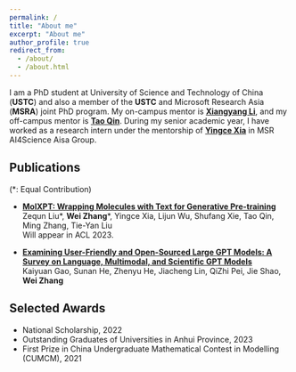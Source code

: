 ```yaml
---
permalink: /
title: "About me"
excerpt: "About me"
author_profile: true
redirect_from: 
  - /about/
  - /about.html
---
```


I am a PhD student at University of Science and Technology of China (**USTC**) and also a member of the **USTC** and Microsoft Research Asia (**MSRA**) joint PhD program. My on-campus mentor is [**Xiangyang Li**](http://staff.ustc.edu.cn/~xiangyangli), and my off-campus mentor is [**Tao Qin**](https://www.microsoft.com/en-us/research/people/taoqin). During my senior academic year, I have worked as a research intern under the mentorship of [**Yingce Xia**](https://www.microsoft.com/en-us/research/people/yinxia/) in MSR AI4Science Aisa Group.

Publications
------
(*: Equal Contribution)

- [**MolXPT: Wrapping Molecules with Text for Generative Pre-training**](https://arxiv.org/pdf/2305.10688.pdf)<br>
  Zequn Liu\*, **Wei Zhang**\*, Yingce Xia, Lijun Wu, Shufang Xie, Tao Qin, Ming Zhang, Tie-Yan Liu<br>
  Will appear in ACL 2023.

- [**Examining User-Friendly and Open-Sourced Large GPT Models: A Survey on Language, Multimodal, and Scientific GPT Models**](https://arxiv.org/pdf/2308.14149.pdf)<br>
  Kaiyuan Gao, Sunan He, Zhenyu He, Jiacheng Lin, QiZhi Pei, Jie Shao, **Wei Zhang**




Selected Awards
------
- National Scholarship, 2022
- Outstanding Graduates of Universities in Anhui Province, 2023
- First Prize in China Undergraduate Mathematical Contest in Modelling (CUMCM), 2021
